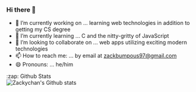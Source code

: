 ### Hi there 👋

- 🔭 I’m currently working on ... learning web technologies in addition to getting my CS degree
- 🌱 I’m currently learning ... C and the nitty-gritty of JavaScript
- 👯 I’m looking to collaborate on ... web apps utilizing exciting modern technologies
- 📫 How to reach me: ... by email at zackbumpous97@gmail.com
- 😄 Pronouns: ... he/him

<summary>:zap: Github Stats</summary>

<img align="left" alt="Zackychan's Github stats" src="https://github-readme-stats-chi-two-34.vercel.app/api?username=zackychan97&show_icons=true&hide_border=true" />
